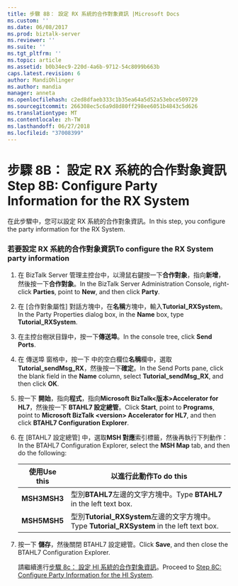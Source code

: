 ```yaml
---
title: 步驟 8B： 設定 RX 系統的合作對象資訊 |Microsoft Docs
ms.custom: ''
ms.date: 06/08/2017
ms.prod: biztalk-server
ms.reviewer: ''
ms.suite: ''
ms.tgt_pltfrm: ''
ms.topic: article
ms.assetid: b0b34ec9-220d-4a6b-9712-54c8099b663b
caps.latest.revision: 6
author: MandiOhlinger
ms.author: mandia
manager: anneta
ms.openlocfilehash: c2ed8dfaeb333c1b35ea64a5d52a53ebce509729
ms.sourcegitcommit: 266308ec5c6a9d8d80ff298ee6051b4843c5d626
ms.translationtype: MT
ms.contentlocale: zh-TW
ms.lasthandoff: 06/27/2018
ms.locfileid: "37008399"
---
```

# <a name="step-8b-configure-party-information-for-the-rx-system"></a><span data-ttu-id="fb810-102">步驟 8B： 設定 RX 系統的合作對象資訊</span><span class="sxs-lookup"><span data-stu-id="fb810-102">Step 8B: Configure Party Information for the RX System</span></span>
<span data-ttu-id="fb810-103">在此步驟中，您可以設定 RX 系統的合作對象資訊。</span><span class="sxs-lookup"><span data-stu-id="fb810-103">In this step, you configure the party information for the RX System.</span></span>  

### <a name="to-configure-the-rx-system-party-information"></a><span data-ttu-id="fb810-104">若要設定 RX 系統的合作對象資訊</span><span class="sxs-lookup"><span data-stu-id="fb810-104">To configure the RX System party information</span></span>  

1. <span data-ttu-id="fb810-105">在 BizTalk Server 管理主控台中，以滑鼠右鍵按一下**合作對象**，指向**新增**，然後按一下**合作對象**。</span><span class="sxs-lookup"><span data-stu-id="fb810-105">In the BizTalk Server Administration Console, right-click **Parties**, point to **New**, and then click **Party**.</span></span>  

2. <span data-ttu-id="fb810-106">在 [合作對象屬性] 對話方塊中，在**名稱**方塊中，輸入**Tutorial_RXSystem**。</span><span class="sxs-lookup"><span data-stu-id="fb810-106">In the Party Properties dialog box, in the **Name** box, type **Tutorial_RXSystem**.</span></span>  

3. <span data-ttu-id="fb810-107">在主控台樹狀目錄中，按一下**傳送埠**。</span><span class="sxs-lookup"><span data-stu-id="fb810-107">In the console tree, click **Send Ports**.</span></span>  

4. <span data-ttu-id="fb810-108">在 傳送埠 窗格中，按一下 中的空白欄位**名稱**欄中，選取**Tutorial_sendMsg_RX**，然後按一下**確定**。</span><span class="sxs-lookup"><span data-stu-id="fb810-108">In the Send Ports pane, click the blank field in the **Name** column, select **Tutorial_sendMsg_RX**, and then click **OK**.</span></span>  

5. <span data-ttu-id="fb810-109">按一下 **開始**，指向**程式**，指向**Microsoft BizTalk\<版本\>Accelerator for HL7**，然後按一下  **BTAHL7 設定總管**。</span><span class="sxs-lookup"><span data-stu-id="fb810-109">Click **Start**, point to **Programs**, point to **Microsoft BizTalk \<version\> Accelerator for HL7**, and then click **BTAHL7 Configuration Explorer**.</span></span>  

6. <span data-ttu-id="fb810-110">在 [BTAHL7 設定總管] 中，選取**MSH 對應**索引標籤，然後再執行下列動作：</span><span class="sxs-lookup"><span data-stu-id="fb810-110">In the BTAHL7 Configuration Explorer, select the **MSH Map** tab, and then do the following:</span></span>  


   | <span data-ttu-id="fb810-111">使用</span><span class="sxs-lookup"><span data-stu-id="fb810-111">Use this</span></span> |                    <span data-ttu-id="fb810-112">以進行此動作</span><span class="sxs-lookup"><span data-stu-id="fb810-112">To do this</span></span>                    |
   |----------|--------------------------------------------------|
   | <span data-ttu-id="fb810-113">**MSH3**</span><span class="sxs-lookup"><span data-stu-id="fb810-113">**MSH3**</span></span> |      <span data-ttu-id="fb810-114">型別**BTAHL7**左邊的文字方塊中。</span><span class="sxs-lookup"><span data-stu-id="fb810-114">Type **BTAHL7** in the left text box.</span></span>       |
   | <span data-ttu-id="fb810-115">**MSH5**</span><span class="sxs-lookup"><span data-stu-id="fb810-115">**MSH5**</span></span> | <span data-ttu-id="fb810-116">型別**Tutorial_RXSystem**左邊的文字方塊中。</span><span class="sxs-lookup"><span data-stu-id="fb810-116">Type **Tutorial_RXSystem** in the left text box.</span></span> |


7. <span data-ttu-id="fb810-117">按一下 **儲存**，然後關閉 BTAHL7 設定總管。</span><span class="sxs-lookup"><span data-stu-id="fb810-117">Click **Save**, and then close the BTAHL7 Configuration Explorer.</span></span>  

   <span data-ttu-id="fb810-118">請繼續進行[步驟 8c： 設定 HI 系統的合作對象資訊](../../adapters-and-accelerators/accelerator-hl7/step-8c-configure-party-information-for-the-hi-system.md)。</span><span class="sxs-lookup"><span data-stu-id="fb810-118">Proceed to [Step 8C: Configure Party Information for the HI System](../../adapters-and-accelerators/accelerator-hl7/step-8c-configure-party-information-for-the-hi-system.md).</span></span>